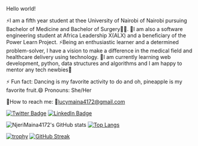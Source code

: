 
Hello world!

⚡I am a fifth year student at thee University of Nairobi of Nairobi pursuing Bachelor of Medicine and Bachelor of Surgery👩‍⚕. 
🦋I am also a software engineering student at Africa Leadership X(ALX) and a beneficiary of the Power Learn Project.
⚡Being an enthusiastic learner and a determined problem-solver, I have a vision to make a difference in the medical field and healthcare delivery using technology.
🦋I am currently learning web development, python, data structures and algorithms and I am happy to mentor any tech newbies👼

⚡ Fun fact: Dancing is my favorite activity to do and oh, pineapple is my favorite fruit.😄 Pronouns: She/Her

🦋How to reach me: 💌lucymaina4172@gmail.com

[![Twitter Badge](https://img.shields.io/badge/Twitter-Profile-informational?style=flat&logo=twitter&logoColor=white&color=1CA2F1)](https://twitter.com/Maina__Njeri)
[![LinkedIn Badge](https://img.shields.io/badge/LinkedIn-Profile-informational?style=flat&logo=linkedin&logoColor=white&color=0D76A8)](www.linkedin.com/in/lucymaina)

![NjeriMaina4172's GitHub stats](https://github-readme-stats.vercel.app/api?username=NjeriMaina4172&show_icons=true&theme=dark)
[![Top Langs](https://github-readme-stats.vercel.app/api/top-langs/?username=NjeriMaina4172&layout=compact&theme=dark)](https://github.com/NjeriMaina4172/github-readme-stats)

[![trophy](https://github-profile-trophy.vercel.app/?username=NjeriMaina4172&theme=onedark)](https://github.com/NjeriMaina4172/github-profile-trophy)
[![GitHub Streak](https://github-readme-streak-stats.herokuapp.com?user=NjeriMaina4172&theme=gruvbox_duo)](https://git.io/streak-stats)

